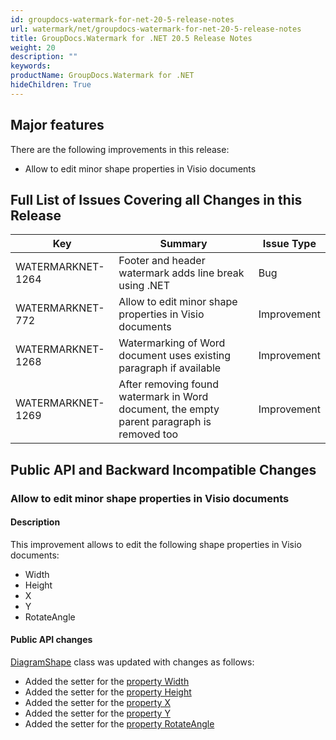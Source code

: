 ```yaml
---
id: groupdocs-watermark-for-net-20-5-release-notes
url: watermark/net/groupdocs-watermark-for-net-20-5-release-notes
title: GroupDocs.Watermark for .NET 20.5 Release Notes
weight: 20
description: ""
keywords: 
productName: GroupDocs.Watermark for .NET
hideChildren: True
---
```

## Major features

There are the following improvements in this release:

* Allow to edit minor shape properties in Visio documents

## Full List of Issues Covering all Changes in this Release

| Key | Summary | Issue Type |
| --- | --- | --- |
| WATERMARKNET-1264 | Footer and header watermark adds line break using .NET | Bug |
| WATERMARKNET-772 | Allow to edit minor shape properties in Visio documents | Improvement |
| WATERMARKNET-1268 | Watermarking of Word document uses existing paragraph if available | Improvement |
| WATERMARKNET-1269 | After removing found watermark in Word document, the empty parent paragraph is removed too | Improvement |

## Public API and Backward Incompatible Changes

### Allow to edit minor shape properties in Visio documents

#### Description

This improvement allows to edit the following shape properties in Visio documents:

* Width
* Height
* X
* Y
* RotateAngle

#### Public API changes

[DiagramShape](https://apireference.groupdocs.com/watermark/net/groupdocs.watermark.contents.diagram/diagramshape) class was updated with changes as follows:

* Added the setter for the [property Width](https://apireference.groupdocs.com/watermark/net/groupdocs.watermark.contents.diagram/diagramshape/properties/width)
* Added the setter for the [property Height](https://apireference.groupdocs.com/watermark/net/groupdocs.watermark.contents.diagram/diagramshape/properties/height)
* Added the setter for the [property X](https://apireference.groupdocs.com/watermark/net/groupdocs.watermark.contents.diagram/diagramshape/properties/x)
* Added the setter for the [property Y](https://apireference.groupdocs.com/watermark/net/groupdocs.watermark.contents.diagram/diagramshape/properties/y)
* Added the setter for the [property RotateAngle](https://apireference.groupdocs.com/watermark/net/groupdocs.watermark.contents.diagram/diagramshape/properties/rotateangle)
